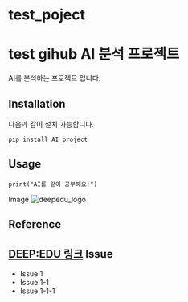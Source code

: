 # test_poject
test gihub
AI 분석 프로젝트
====================
AI를 분석하는 프로젝트 입니다.

Installation
-----------
다음과 같이 설치 가능합니다.
```
pip install AI_project
```
Usage
-------
```
print("AI를 같이 공부해요!")
```
Image
![deepedu_logo](https://user-images.githubusercontent.com/103096786/164391312-cfbc8178-8152-4179-aa89-af9ae6adadf6.png)

Reference
------
[DEEP:EDU 링크](https://www.deepedu.ai/)
Issue
------
- Issue 1
 - Issue 1-1
  - Issue 1-1-1

